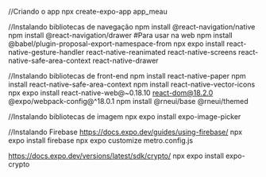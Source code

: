 //Criando o app
npx create-expo-app app_meau

//Instalando bibliotecas de navegação
npm install @react-navigation/native
npm install @react-navigation/drawer
#Para usar na web
npm install @babel/plugin-proposal-export-namespace-from
npx expo install react-native-gesture-handler react-native-reanimated react-native-screens react-native-safe-area-context react-native-drawer


//Instalando bibliotecas de front-end
npm install react-native-paper
npm install react-native-safe-area-context
npm install react-native-vector-icons
npx expo install react-native-web@~0.18.10 react-dom@18.2.0 @expo/webpack-config@^18.0.1
npm install @rneui/base @rneui/themed

//Instalando bibliotecas de imagem
npx expo install expo-image-picker


//Instalando Firebase
https://docs.expo.dev/guides/using-firebase/
npx expo install firebase
npx expo customize metro.config.js

https://docs.expo.dev/versions/latest/sdk/crypto/
npx expo install expo-crypto
